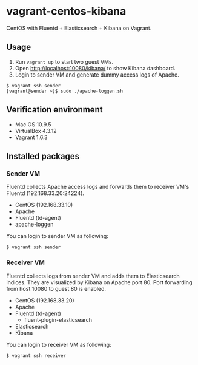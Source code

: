 vagrant-centos-kibana
=====================

CentOS with Fluentd + Elasticsearch + Kibana on Vagrant.

## Usage

1. Run `vagrant up` to start two guest VMs.
1. Open [http://localhost:10080/kibana/](http://localhost:10080/kibana/) to show Kibana dashboard.
1. Login to sender VM and generate dummy access logs of Apache.

```
$ vagrant ssh sender
[vagrant@sender ~]$ sudo ./apache-loggen.sh
```

## Verification environment

* Mac OS 10.9.5
* VirtualBox 4.3.12
* Vagrant 1.6.3

## Installed packages

### Sender VM

Fluentd collects Apache access logs and forwards them to receiver VM's Fluentd (192.168.33.20:24224).

* CentOS (192.168.33.10)
* Apache
* Fluentd (td-agent)
* apache-loggen

You can login to sender VM as following:

```
$ vagrant ssh sender
```

### Receiver VM

Fluentd collects logs from sender VM and adds them to Elasticsearch indices. They are visualized by Kibana on Apache port 80. Port forwarding from host 10080 to guest 80 is enabled.

* CentOS (192.168.33.20)
* Apache
* Fluentd (td-agent)
  - fluent-plugin-elasticsearch
* Elasticsearch
* Kibana

You can login to receiver VM as following:

```
$ vagrant ssh receiver
```
